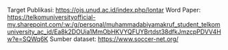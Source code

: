 Target Publikasi: https://ojs.unud.ac.id/index.php/lontar
Word Paper: https://telkomuniversityofficial-my.sharepoint.com/:w:/g/personal/muhammadabiyamakruf_student_telkomuniversity_ac_id/Ea8k2DOUia1MmObHKVYQFUYBrtdst38dfkJmzcpPDVV4Hw?e=SQWq6K
Sumber dataset: https://www.soccer-net.org/